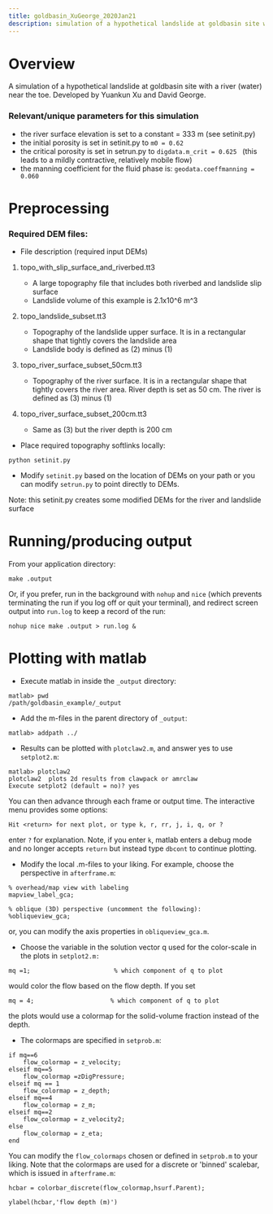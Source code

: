 ```yaml
---
title: goldbasin_XuGeorge_2020Jan21
description: simulation of a hypothetical landslide at goldbasin site with river near toe
---
```

# Overview

A simulation of a hypothetical landslide at goldbasin site with a river (water) near the toe. Developed by Yuankun Xu and David George. 

### Relevant/unique parameters for this simulation

* the river surface elevation is set to a constant = 333 m (see setinit.py)
* the initial porosity is set in setinit.py to `m0 = 0.62`
* the critical porosity is set in setrun.py to `digdata.m_crit = 0.625 `
  (this leads to a mildly contractive, relatively mobile flow)
* the manning coefficient for the fluid phase is: `geodata.coeffmanning = 0.060 `


# Preprocessing

### Required DEM files:

* File description (required input DEMs)

1. topo_with_slip_surface_and_riverbed.tt3 
    * A large topography file that includes both riverbed and landslide slip surface 
    * Landslide volume of this example is 2.1x10^6 m^3

2.  topo_landslide_subset.tt3 
    * Topography of the landslide upper surface. It is in a rectangular shape that tightly covers the landslide area
    * Landslide body is defined as (2) minus (1)

3. topo_river_surface_subset_50cm.tt3
    * Topography of the river surface. It is in a rectangular shape that tightly covers the river area. River depth is set as 50 cm. The river is defined as (3) minus (1)

4.  topo_river_surface_subset_200cm.tt3
    * Same as (3) but the river depth is 200 cm

* Place required topography softlinks locally:
```
python setinit.py
```
* Modify `setinit.py` based on the location of DEMs on your path
or you can modify `setrun.py` to point directly to DEMs. 

Note: this setinit.py creates some modified DEMs for the river and landslide surface

# Running/producing output

From your application directory:
```
make .output
```
Or, if you prefer, run in the background with `nohup` and `nice` (which prevents terminating the run if you log off or quit your terminal), and redirect screen output into `run.log` to keep a record of the run:
```
nohup nice make .output > run.log &
```

# Plotting with matlab

* Execute matlab in inside the `_output` directory:
```
matlab> pwd
/path/goldbasin_example/_output
```
* Add the m-files in the parent directory of `_output`:
```
matlab> addpath ../
```
* Results can be plotted with `plotclaw2.m`, and answer yes to use `setplot2.m`:
```
matlab> plotclaw2
plotclaw2  plots 2d results from clawpack or amrclaw
Execute setplot2 (default = no)? yes
```
You can then advance through each frame or output time. The interactive menu provides some options:
```
Hit <return> for next plot, or type k, r, rr, j, i, q, or ? 
```
enter `?` for explanation. Note, if you enter `k`, matlab enters a debug mode and no longer accepts `return` but instead type `dbcont` to continue plotting.   
* Modify the local .m-files to your liking. For example, choose the perspective in `afterframe.m`:

```
% overhead/map view with labeling
mapview_label_gca;

% oblique (3D) perspective (uncomment the following):
%obliqueview_gca;

```
or, you can modify the axis properties in `obliqueview_gca.m`.

* Choose the variable in the solution vector q used for the color-scale in the plots in `setplot2.m:` 
```
mq =1;                       % which component of q to plot
```
would color the flow based on the flow depth. If you set
```
mq = 4;						% which component of q to plot
```
the plots would use a colormap for the solid-volume fraction instead of the depth. 

* The colormaps are specified in `setprob.m`:

```
if mq==6
    flow_colormap = z_velocity;
elseif mq==5
    flow_colormap =zDigPressure;
elseif mq == 1
    flow_colormap = z_depth;
elseif mq==4
    flow_colormap = z_m;
elseif mq==2
    flow_colormap = z_velocity2;
else
    flow_colormap = z_eta;
end
```
You can modify the `flow_colormaps` chosen or defined in `setprob.m` to your liking. Note that the colormaps are used for a discrete or 'binned' scalebar, which is issued in `afterframe.m`:
```
hcbar = colorbar_discrete(flow_colormap,hsurf.Parent);

ylabel(hcbar,'flow depth (m)')
```